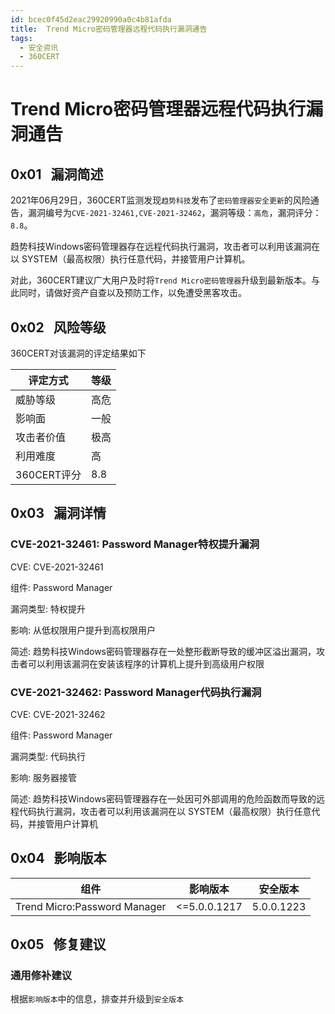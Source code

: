 ```yaml
---
id: bcec0f45d2eac29920990a0c4b81afda
title:  Trend Micro密码管理器远程代码执行漏洞通告
tags: 
  - 安全资讯
  - 360CERT
---
```


#  Trend Micro密码管理器远程代码执行漏洞通告

 0x01   漏洞简述
------------


2021年06月29日，360CERT监测发现`趋势科技`发布了`密码管理器安全更新`的风险通告，漏洞编号为`CVE-2021-32461,CVE-2021-32462`，漏洞等级：`高危`，漏洞评分：`8.8`。

趋势科技Windows密码管理器存在远程代码执行漏洞，攻击者可以利用该漏洞在以 SYSTEM（最高权限）执行任意代码，并接管用户计算机。

对此，360CERT建议广大用户及时将`Trend Micro密码管理器`升级到最新版本。与此同时，请做好资产自查以及预防工作，以免遭受黑客攻击。

 0x02   风险等级
------------

360CERT对该漏洞的评定结果如下



| 评定方式 | 等级 |
| --- | --- |
| 威胁等级 | 高危 |
| 影响面 | 一般 |
| 攻击者价值 | 极高 |
| 利用难度 | 高 |
| 360CERT评分 | 8.8 |

 0x03   漏洞详情
------------

### CVE-2021-32461: Password Manager特权提升漏洞

CVE: CVE-2021-32461

组件: Password Manager

漏洞类型: 特权提升

影响: 从低权限用户提升到高权限用户

简述: 趋势科技Windows密码管理器存在一处整形截断导致的缓冲区溢出漏洞，攻击者可以利用该漏洞在安装该程序的计算机上提升到高级用户权限

### CVE-2021-32462: Password Manager代码执行漏洞

CVE: CVE-2021-32462

组件: Password Manager

漏洞类型: 代码执行

影响: 服务器接管

简述: 趋势科技Windows密码管理器存在一处因可外部调用的危险函数而导致的远程代码执行漏洞，攻击者可以利用该漏洞在以 SYSTEM（最高权限）执行任意代码，并接管用户计算机

 0x04   影响版本
------------



| 组件 | 影响版本 | 安全版本 |
| --- | --- | --- |
| Trend Micro:Password Manager | <=5.0.0.1217 | 5.0.0.1223 |

 0x05   修复建议
------------

### 通用修补建议

根据`影响版本`中的信息，排查并升级到`安全版本`

